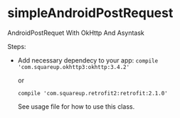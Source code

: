 # simpleAndroidPostRequest
AndroidPostRequet With OkHttp And Asyntask 

Steps:
- Add necessary dependecy to your app:
    ```compile 'com.squareup.okhttp3:okhttp:3.4.2'```
    
    or
    
    ```compile 'com.squareup.retrofit2:retrofit:2.1.0'```
    
    
    See usage file for how to use this class. 
    
    
    
